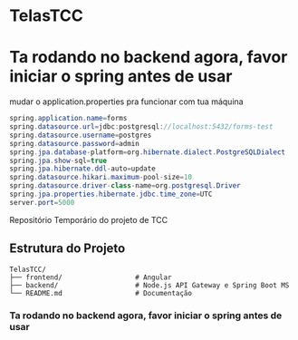 
# TelasTCC


# Ta rodando no backend agora, favor iniciar o spring antes de usar
mudar o application.properties pra funcionar com tua máquina
```Java
spring.application.name=forms
spring.datasource.url=jdbc:postgresql://localhost:5432/forms-test
spring.datasource.username=postgres
spring.datasource.password=admin
spring.jpa.database-platform=org.hibernate.dialect.PostgreSQLDialect
spring.jpa.show-sql=true
spring.jpa.hibernate.ddl-auto=update
spring.datasource.hikari.maximum-pool-size=10
spring.datasource.driver-class-name=org.postgresql.Driver
spring.jpa.properties.hibernate.jdbc.time_zone=UTC
server.port=5000
```

Repositório Temporário do projeto de TCC

## Estrutura do Projeto

```plaintext
TelasTCC/
├── frontend/                  # Angular
├── backend/                   # Node.js API Gateway e Spring Boot MS
└── README.md                  # Documentação
```

### Ta rodando no backend agora, favor iniciar o spring antes de usar
